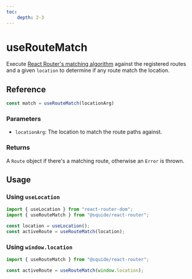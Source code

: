 ```yaml
---
toc:
    depth: 2-3
---
```


# useRouteMatch

Execute [React Router's matching algorithm](https://reactrouter.com/en/main/utils/match-routes) against the registered routes and a given `location` to determine if any route match the location.

## Reference

```ts
const match = useRouteMatch(locationArg)
```

### Parameters

- `locationArg`: The location to match the route paths against.

### Returns

A `Route` object if there's a matching route, otherwise an `Error` is thrown.

## Usage

### Using `useLocation`

```ts
import { useLocation } from "react-router-dom";
import { useRouteMatch } from "@squide/react-router";

const location = useLocation();
const activeRoute = useRouteMatch(location);
```

### Using `window.location`

```ts
import { useRouteMatch } from "@squide/react-router";

const activeRoute = useRouteMatch(window.location);
```
